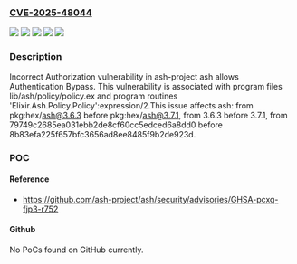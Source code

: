 ### [CVE-2025-48044](https://cve.mitre.org/cgi-bin/cvename.cgi?name=CVE-2025-48044)
![](https://img.shields.io/static/v1?label=Product&message=ash&color=blue)
![](https://img.shields.io/static/v1?label=Version&message=3.6.3%20&color=brightgreen)
![](https://img.shields.io/static/v1?label=Version&message=79749c2685ea031ebb2de8cf60cc5edced6a8dd0%20&color=brightgreen)
![](https://img.shields.io/static/v1?label=Version&message=pkg%3Ahex%2Fash%403.6.3%20&color=brightgreen)
![](https://img.shields.io/static/v1?label=Vulnerability&message=CWE-863%20Incorrect%20Authorization&color=brightgreen)

### Description

Incorrect Authorization vulnerability in ash-project ash allows Authentication Bypass. This vulnerability is associated with program files lib/ash/policy/policy.ex and program routines 'Elixir.Ash.Policy.Policy':expression/2.This issue affects ash: from pkg:hex/ash@3.6.3 before pkg:hex/ash@3.7.1, from 3.6.3 before 3.7.1, from 79749c2685ea031ebb2de8cf60cc5edced6a8dd0 before 8b83efa225f657bfc3656ad8ee8485f9b2de923d.

### POC

#### Reference
- https://github.com/ash-project/ash/security/advisories/GHSA-pcxq-fjp3-r752

#### Github
No PoCs found on GitHub currently.

